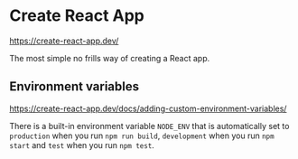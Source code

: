 # Create React App

https://create-react-app.dev/

The most simple no frills way of creating a React app.

## Environment variables

https://create-react-app.dev/docs/adding-custom-environment-variables/

There is a built-in environment variable `NODE_ENV` that is automatically set to
`production` when you run `npm run build`, `development` when you run
`npm start` and `test` when you run `npm test`.
